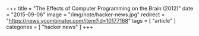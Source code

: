 +++
title = "The Effects of Computer Programming on the Brain (2012)"
date = "2015-09-06"
image = "/img/note/hacker-news.jpg"
redirect = "https://news.ycombinator.com/item?id=10177168"
tags = [ "article" ]
categories = [ "hacker news" ]
+++

